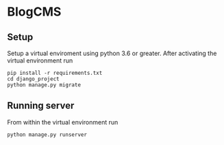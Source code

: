 # BlogCMS

## Setup


Setup a virtual enviroment using python 3.6 or greater.
After activating the virtual environment run

```
pip install -r requirements.txt
cd django_project
python manage.py migrate
```

## Running server

From within the virtual environment run

```
python manage.py runserver
```
